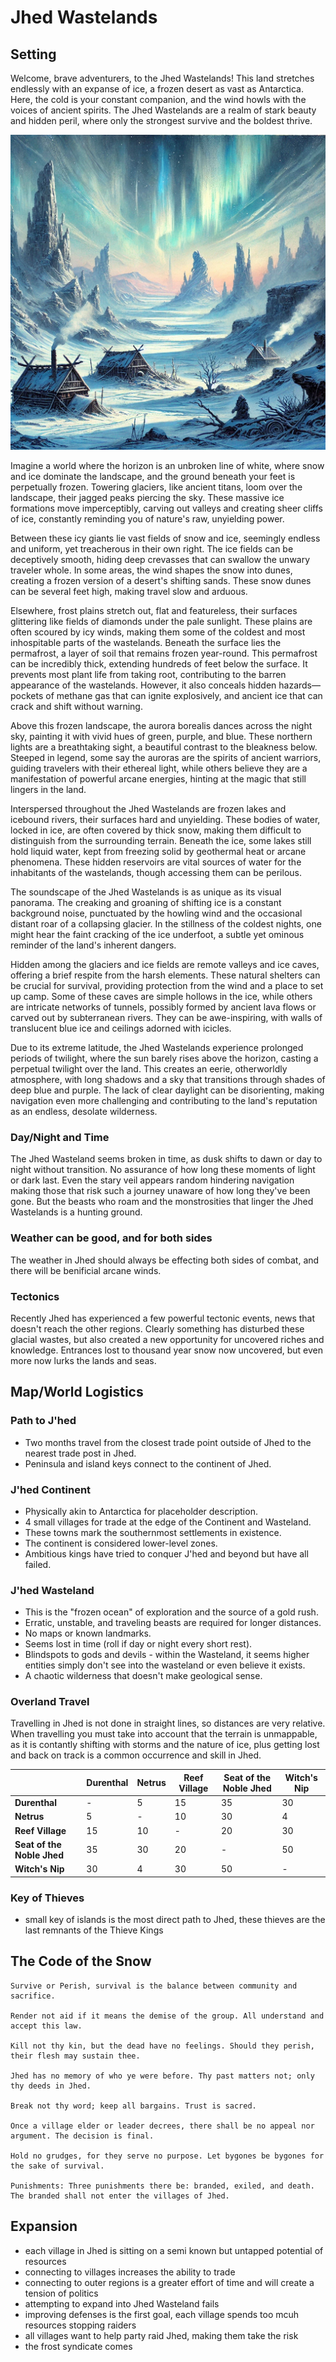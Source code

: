 # Jhed Wastelands

## Setting

Welcome, brave adventurers, to the Jhed Wastelands! This land stretches endlessly with an expanse of ice, a frozen desert as vast as Antarctica. Here, the cold is your constant companion, and the wind howls with the voices of ancient spirits. The Jhed Wastelands are a realm of stark beauty and hidden peril, where only the strongest survive and the boldest thrive.

![](images/setting.webp)

Imagine a world where the horizon is an unbroken line of white, where snow and ice dominate the landscape, and the ground beneath your feet is perpetually frozen. Towering glaciers, like ancient titans, loom over the landscape, their jagged peaks piercing the sky. These massive ice formations move imperceptibly, carving out valleys and creating sheer cliffs of ice, constantly reminding you of nature's raw, unyielding power.

Between these icy giants lie vast fields of snow and ice, seemingly endless and uniform, yet treacherous in their own right. The ice fields can be deceptively smooth, hiding deep crevasses that can swallow the unwary traveler whole. In some areas, the wind shapes the snow into dunes, creating a frozen version of a desert's shifting sands. These snow dunes can be several feet high, making travel slow and arduous.

Elsewhere, frost plains stretch out, flat and featureless, their surfaces glittering like fields of diamonds under the pale sunlight. These plains are often scoured by icy winds, making them some of the coldest and most inhospitable parts of the wastelands. Beneath the surface lies the permafrost, a layer of soil that remains frozen year-round. This permafrost can be incredibly thick, extending hundreds of feet below the surface. It prevents most plant life from taking root, contributing to the barren appearance of the wastelands. However, it also conceals hidden hazards—pockets of methane gas that can ignite explosively, and ancient ice that can crack and shift without warning.

Above this frozen landscape, the aurora borealis dances across the night sky, painting it with vivid hues of green, purple, and blue. These northern lights are a breathtaking sight, a beautiful contrast to the bleakness below. Steeped in legend, some say the auroras are the spirits of ancient warriors, guiding travelers with their ethereal light, while others believe they are a manifestation of powerful arcane energies, hinting at the magic that still lingers in the land.

Interspersed throughout the Jhed Wastelands are frozen lakes and icebound rivers, their surfaces hard and unyielding. These bodies of water, locked in ice, are often covered by thick snow, making them difficult to distinguish from the surrounding terrain. Beneath the ice, some lakes still hold liquid water, kept from freezing solid by geothermal heat or arcane phenomena. These hidden reservoirs are vital sources of water for the inhabitants of the wastelands, though accessing them can be perilous.

The soundscape of the Jhed Wastelands is as unique as its visual panorama. The creaking and groaning of shifting ice is a constant background noise, punctuated by the howling wind and the occasional distant roar of a collapsing glacier. In the stillness of the coldest nights, one might hear the faint cracking of the ice underfoot, a subtle yet ominous reminder of the land's inherent dangers.

Hidden among the glaciers and ice fields are remote valleys and ice caves, offering a brief respite from the harsh elements. These natural shelters can be crucial for survival, providing protection from the wind and a place to set up camp. Some of these caves are simple hollows in the ice, while others are intricate networks of tunnels, possibly formed by ancient lava flows or carved out by subterranean rivers. They can be awe-inspiring, with walls of translucent blue ice and ceilings adorned with icicles.

Due to its extreme latitude, the Jhed Wastelands experience prolonged periods of twilight, where the sun barely rises above the horizon, casting a perpetual twilight over the land. This creates an eerie, otherworldly atmosphere, with long shadows and a sky that transitions through shades of deep blue and purple. The lack of clear daylight can be disorienting, making navigation even more challenging and contributing to the land's reputation as an endless, desolate wilderness.

### Day/Night and Time

The Jhed Wasteland seems broken in time, as dusk shifts to dawn or day to night without transition. No assurance of how long these moments of light or dark last. Even the stary veil appears random hindering navigation making those that risk such a journey unaware of how long they've been gone. But the beasts who roam and the monstrosities that linger the Jhed Wastelands is a hunting ground.

### Weather can be good, and for both sides

The weather in Jhed should always be effecting both sides of combat, and there will be benificial arcane winds.

### Tectonics

Recently Jhed has experienced a few powerful tectonic events, news that doesn't reach the other regions. Clearly something has disturbed these glacial wastes, but also created a new opportunity for uncovered riches and knowledge. Entrances lost to thousand year snow now uncovered, but even more now lurks the lands and seas.

## Map/World Logistics

### Path to J'hed

- Two months travel from the closest trade point outside of Jhed to the nearest trade post in Jhed.
- Peninsula and island keys connect to the continent of Jhed.

### J'hed Continent

- Physically akin to Antarctica for placeholder description.
- 4 small villages for trade at the edge of the Continent and Wasteland.
- These towns mark the southernmost settlements in existence.
- The continent is considered lower-level zones.
- Ambitious kings have tried to conquer J'hed and beyond but have all failed.

### J'hed Wasteland

- This is the "frozen ocean" of exploration and the source of a gold rush.
- Erratic, unstable, and traveling beasts are required for longer distances.
- No maps or known landmarks.
- Seems lost in time (roll if day or night every short rest).
- Blindspots to gods and devils - within the Wasteland, it seems higher entities simply don't see into the wasteland or even believe it exists.
- A chaotic wilderness that doesn't make geological sense.

### Overland Travel

Travelling in Jhed is not done in straight lines, so distances are very relative. When travelling you must take into account that the terrain is unmappable, as it is contantly shifting with storms and the nature of ice, plus getting lost and back on track is a common occurrence and skill in Jhed.

|                    | Durenthal | Netrus | Reef Village | Seat of the Noble Jhed | Witch's Nip |
|--------------------|-----------|--------|--------------|------------------------|-------------|
| **Durenthal**      | -         | 5      | 15           | 35                     | 30          |
| **Netrus**         | 5         | -      | 10           | 30                     | 4           |
| **Reef Village**   | 15        | 10     | -            | 20                     | 30          |
| **Seat of the Noble Jhed** | 35 | 30     | 20           | -                      | 50          |
| **Witch's Nip**    | 30        | 4      | 30           | 50                     | -           |



### Key of Thieves

- small key of islands is the most direct path to Jhed, these thieves are the last remnants of the Thieve Kings

## The Code of the Snow

    Survive or Perish, survival is the balance between community and sacrifice.
    
    Render not aid if it means the demise of the group. All understand and accept this law.
    
    Kill not thy kin, but the dead have no feelings. Should they perish, their flesh may sustain thee.
    
    Jhed has no memory of who ye were before. Thy past matters not; only thy deeds in Jhed.
    
    Break not thy word; keep all bargains. Trust is sacred.
    
    Once a village elder or leader decrees, there shall be no appeal nor argument. The decision is final.
    
    Hold no grudges, for they serve no purpose. Let bygones be bygones for the sake of survival.
    
    Punishments: Three punishments there be: branded, exiled, and death. The branded shall not enter the villages of Jhed.

## Expansion

- each village in Jhed is sitting on a semi known but untapped potential of resources
- connecting to villages increases the ability to trade
- connecting to outer regions is a greater effort of time and will create a tension of politics
- attempting to expand into Jhed Wasteland fails
- improving defenses is the first goal, each village spends too mcuh resources stopping raiders
- all villages want to help party raid Jhed, making them take the risk
- the frost syndicate comes

